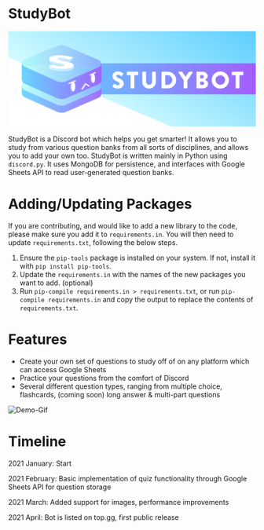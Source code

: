 # StudyBot

![StudyBot Logo](res/studybot.png)

StudyBot is a Discord bot which helps you get smarter!
It allows you to study from various question banks from all sorts of disciplines, and allows you to add your own too.
StudyBot is written mainly in Python using `discord.py`.
It uses MongoDB for persistence, and interfaces with Google Sheets API to read user-generated question banks.


# Adding/Updating Packages
If you are contributing, and would like to add a new library to the code, please make sure you add it to `requirements.in`. You will then need to update `requirements.txt`, following the below steps.

1. Ensure the `pip-tools` package is installed on your system. If not, install it with `pip install pip-tools`.
2. Update the `requirements.in` with the names of the new packages you want to add. (optional)
3. Run `pip-compile requirements.in > requirements.txt`, or run `pip-compile requirements.in` and copy the output to replace the contents of `requirements.txt`.

# Features
* Create your own set of questions to study off of on any platform which can access Google Sheets
* Practice your questions from the comfort of Discord
* Several different question types, ranging from multiple choice, flashcards, (coming soon) long answer & multi-part questions

![Demo-Gif](https://cdn.discordapp.com/attachments/804388848510435370/827988611962109952/ezgif-2-d9890b0acbb5.gif)

# Timeline
2021 January: Start

2021 February: Basic implementation of quiz functionality through Google Sheets API for question storage

2021 March: Added support for images, performance improvements

2021 April: Bot is listed on top.gg, first public release
